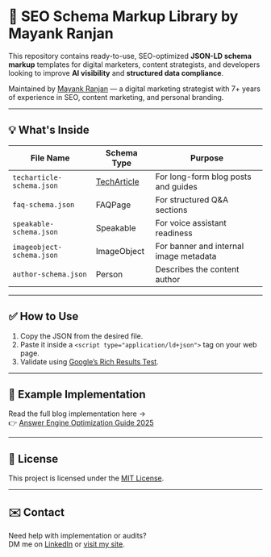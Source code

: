 # 📘 SEO Schema Markup Library by Mayank Ranjan

This repository contains ready-to-use, SEO-optimized **JSON-LD schema markup** templates for digital marketers, content strategists, and developers looking to improve **AI visibility** and **structured data compliance**.

Maintained by [Mayank Ranjan](https://ranjanmayank.in) — a digital marketing strategist with 7+ years of experience in SEO, content marketing, and personal branding.

---

## 💡 What's Inside

| File Name                  | Schema Type      | Purpose                                  |
|---------------------------|------------------|------------------------------------------|
| `techarticle-schema.json` | [TechArticle](https://github.com/ranjmayank/seo-schema-library/blob/main/techarticle-schema.json)       | For long-form blog posts and guides      |
| `faq-schema.json`         | FAQPage           | For structured Q&A sections              |
| `speakable-schema.json`   | Speakable         | For voice assistant readiness            |
| `imageobject-schema.json` | ImageObject       | For banner and internal image metadata   |
| `author-schema.json`      | Person            | Describes the content author             |

---

## ✅ How to Use

1. Copy the JSON from the desired file.
2. Paste it inside a `<script type="application/ld+json">` tag on your web page.
3. Validate using [Google’s Rich Results Test](https://search.google.com/test/rich-results).

---

## 📂 Example Implementation

Read the full blog implementation here →  
👉 [Answer Engine Optimization Guide 2025](https://ranjanmayank.in/blog/answer-engine-optimization-guide/)

---

## 📜 License

This project is licensed under the [MIT License](./LICENSE).

---

## ✉️ Contact

Need help with implementation or audits?  
DM me on [LinkedIn](https://linkedin.com/in/mayankranjan07) or [visit my site](https://ranjanmayank.in).

